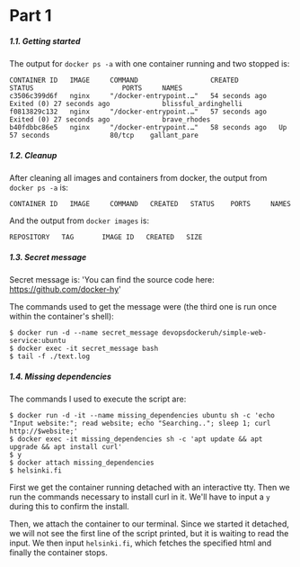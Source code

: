# Part 1

##### 1.1. Getting started

The output for `docker ps -a` with one container running and two stopped is:

```
CONTAINER ID   IMAGE     COMMAND                  CREATED          STATUS                      PORTS     NAMES
c3506c399d6f   nginx     "/docker-entrypoint.…"   54 seconds ago   Exited (0) 27 seconds ago             blissful_ardinghelli
f0813829c132   nginx     "/docker-entrypoint.…"   57 seconds ago   Exited (0) 27 seconds ago             brave_rhodes
b40fdbbc86e5   nginx     "/docker-entrypoint.…"   58 seconds ago   Up 57 seconds               80/tcp    gallant_pare
```

##### 1.2. Cleanup

After cleaning all images and containers from docker, the output from `docker ps -a` is:

```
CONTAINER ID   IMAGE     COMMAND   CREATED   STATUS    PORTS     NAMES
```

And the output from `docker images` is:

```
REPOSITORY   TAG       IMAGE ID   CREATED   SIZE
```


##### 1.3. Secret message

Secret message is: 'You can find the source code here: https://github.com/docker-hy'

The commands used to get the message were (the third one is run once within the container's shell):

```
$ docker run -d --name secret_message devopsdockeruh/simple-web-service:ubuntu
$ docker exec -it secret_message bash
$ tail -f ./text.log
```

##### 1.4. Missing dependencies

The commands I used to execute the script are:

```
$ docker run -d -it --name missing_dependencies ubuntu sh -c 'echo "Input website:"; read website; echo "Searching.."; sleep 1; curl http://$website;'
$ docker exec -it missing_dependencies sh -c 'apt update && apt upgrade && apt install curl'
$ y
$ docker attach missing_dependencies
$ helsinki.fi
```

First we get the container running detached with an interactive tty. Then we run the commands necessary to install curl in it. We'll have to input a `y` during this to confirm the install.

Then, we attach the container to our terminal. Since we started it detached, we will not see the first line of the script printed, but it is waiting to read the input. We then input `helsinki.fi`, which fetches the specified html and finally the container stops.
